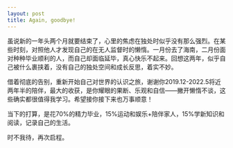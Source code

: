 ```yaml
---
layout: post
title: Again, goodbye!
---
```


 虽说新的一年头两个月就要结束了，心里的焦虑在独处时似乎没有那么强烈。在某些时刻，对照他人才发现自己的在无人监督时的懒惰。一月份去了海南，二月份面对种种毕业顺利的人，而自己却面临延毕，真心快乐不起来。回想这两年，似乎自己被什么裹挟着，没有自己的独处空间和成长反思，着实不妙。

 借着彻底的告别，重新开始自己对世界的认识之旅，谢谢你2019.12-2022.5将近两年半的陪伴，最大的收获，是你耀眼的果断、乐观和自信——撇开懒惰不谈，这些确实都很值得我学习。希望接你接下来也万事顺意！

 当下的打算，是花70%的精力毕业，15%运动和娱乐+陪伴家人，15%学新知识和阅读，记录自己的生活。

 时不我待，再次启程。
